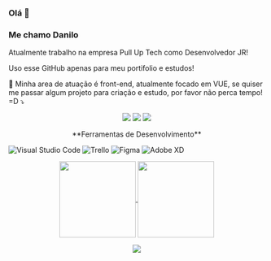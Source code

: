 ### Olá 👋

### Me chamo Danilo 

Atualmente trabalho na empresa Pull Up Tech como Desenvolvedor JR!

Uso esse GitHub apenas para meu portifolio e estudos! 

<p align="left">
  💌 Minha area de atuação é front-end, atualmente focado em VUE, se quiser me passar algum projeto para criação e estudo, por favor não perca tempo! =D  ⤵️
</p>

<p align="center">
  <a href="mailto:dap4perez@gmail.com" alt="Gmail">
  <img src="https://img.shields.io/badge/-Gmail-FF0000?style=flat-square&labelColor=FF0000&logo=gmail&logoColor=white&link=dap4perez@gmail.com" /></a>

  <a href="https://www.linkedin.com/in/danilo-alves-perez/" alt="Linkedin">
  <img src="https://img.shields.io/badge/-Linkedin-0e76a8?style=flat-square&logo=Linkedin&logoColor=white&link=https://www.linkedin.com/in/danilo-alves-perez/" /></a>

  <a href="http://api.whatsapp.com/send?1=pt_BR&phone=5511944516772" alt="WhatsApp">
  <img src="https://img.shields.io/badge/-WhatsApp-25d366?style=flat-square&labelColor=25d366&logo=whatsapp&logoColor=white&link=http://api.whatsapp.com/send?1=pt_BR&phone=5511944516772"/></a>

  
</p>  
<p align="center"> 
**Ferramentas de Desenvolvimento**

  ![Visual Studio Code](https://img.shields.io/badge/-Visual%20Studio%20Code-333333?style=flat&logo=visual-studio-code&logoColor=007ACC)
  ![Trello](https://img.shields.io/badge/-Trello-333333?style=flat&logo=trello&logoColor=007ACC)
  ![Figma](https://img.shields.io/badge/-Figma-333333?style=flat&logo=figma&logoColor=007ACC)
  ![Adobe XD](https://img.shields.io/badge/-Adobe%20XD-333333?style=flat&logo=adobe-xd&logoColor=007ACC-align=center)
 </p> 
  <p align="center">
  <a href="https://github.com/dap4ever">
    <img
      align="center"
      height="150em"
      src="https://github-readme-stats.vercel.app/api?username=dap4ever&show_icons=true&include_all_commits=true&count_private=true&theme=tokyonight"
    />
  </a>
  <a href="https://github.com/dap4ever">
    <img
      align="center"
      height="150em"
      src="https://github-readme-stats.vercel.app/api/top-langs/?username=dap4ever&show_icons=true&include_all_commits=true&count_private=true&layout=compact&theme=tokyonight"
    />
  </a>
</p>


<p align="center">
  <a href="https://github.com/dap4ever">
    <img
      align="center"
      src="https://github-profile-trophy.vercel.app/?username=dap4ever&theme=onedark&no-frame=true&row=1&&margin-w=20&no-bg=true"
    />
  </a>
</a>
</p>




